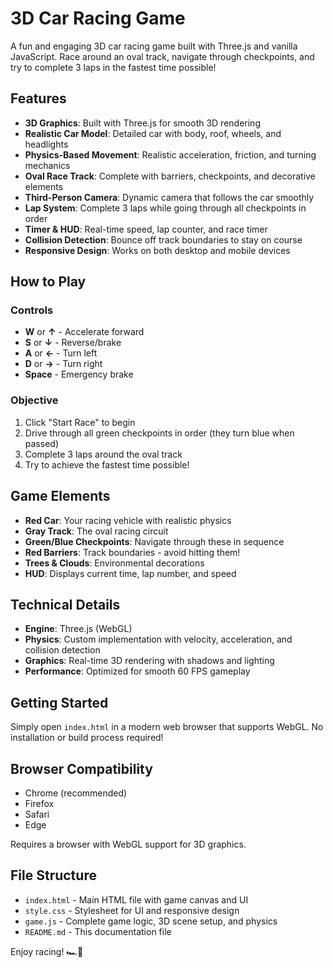# 3D Car Racing Game

A fun and engaging 3D car racing game built with Three.js and vanilla JavaScript. Race around an oval track, navigate through checkpoints, and try to complete 3 laps in the fastest time possible!

## Features

- **3D Graphics**: Built with Three.js for smooth 3D rendering
- **Realistic Car Model**: Detailed car with body, roof, wheels, and headlights
- **Physics-Based Movement**: Realistic acceleration, friction, and turning mechanics
- **Oval Race Track**: Complete with barriers, checkpoints, and decorative elements
- **Third-Person Camera**: Dynamic camera that follows the car smoothly
- **Lap System**: Complete 3 laps while going through all checkpoints in order
- **Timer & HUD**: Real-time speed, lap counter, and race timer
- **Collision Detection**: Bounce off track boundaries to stay on course
- **Responsive Design**: Works on both desktop and mobile devices

## How to Play

### Controls
- **W** or **↑** - Accelerate forward
- **S** or **↓** - Reverse/brake
- **A** or **←** - Turn left
- **D** or **→** - Turn right
- **Space** - Emergency brake

### Objective
1. Click "Start Race" to begin
2. Drive through all green checkpoints in order (they turn blue when passed)
3. Complete 3 laps around the oval track
4. Try to achieve the fastest time possible!

## Game Elements

- **Red Car**: Your racing vehicle with realistic physics
- **Gray Track**: The oval racing circuit
- **Green/Blue Checkpoints**: Navigate through these in sequence
- **Red Barriers**: Track boundaries - avoid hitting them!
- **Trees & Clouds**: Environmental decorations
- **HUD**: Displays current time, lap number, and speed

## Technical Details

- **Engine**: Three.js (WebGL)
- **Physics**: Custom implementation with velocity, acceleration, and collision detection
- **Graphics**: Real-time 3D rendering with shadows and lighting
- **Performance**: Optimized for smooth 60 FPS gameplay

## Getting Started

Simply open `index.html` in a modern web browser that supports WebGL. No installation or build process required!

## Browser Compatibility

- Chrome (recommended)
- Firefox
- Safari
- Edge

Requires a browser with WebGL support for 3D graphics.

## File Structure

- `index.html` - Main HTML file with game canvas and UI
- `style.css` - Stylesheet for UI and responsive design
- `game.js` - Complete game logic, 3D scene setup, and physics
- `README.md` - This documentation file

Enjoy racing! 🏎️💨 
